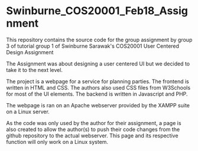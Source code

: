 # Swinburne_COS20001_Feb18_Assignment
This repository contains the source code for the group assignment by group 3 of tutorial group 1 of Swinburne Sarawak's COS20001 User Centered Design Assignment

The Assignment was about designing a user centered UI but we decided to take it to the next level.

The project is a webpage for a service for planning parties.
The frontend is written in HTML and CSS. The authors also used CSS files from W3Schools for most of the UI elements.
The backend is written in Javascript and PHP.

The webpage is ran on an Apache webserver provided by the XAMPP suite on a Linux server. 

As the code was only used by the author for their assignment, a page is also created to allow the author(s) to push their code changes from the github repository to the actual webserver. This page and its respective function will only work on a Linux system. 
